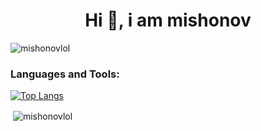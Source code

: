 <h1 align="center">Hi 👋, i am mishonov</h1>

<p align="left"> <img src="https://komarev.com/ghpvc/?username=mishonovlol&label=Profile%20views&color=0e75b6&style=flat" alt="mishonovlol" /> </p>
<h3 align="left">Languages and Tools:</h3>

[![Top Langs](https://github-readme-stats.vercel.app/api/top-langs/?username=mishonovlol)](https://github.com/mishonovlol/github-readme-stats)
<p>&nbsp;<img align="center" src="https://github-readme-stats.vercel.app/api?username=mishonovlol&show_icons=true&locale=en" alt="mishonovlol" /></p>
